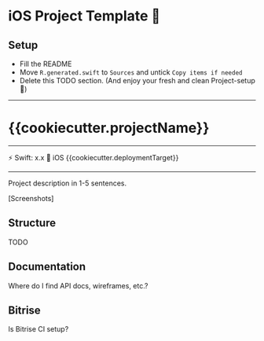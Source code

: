 # iOS Project Template 📱

## Setup

- Fill the README
- Move `R.generated.swift` to `Sources` and untick `Copy items if needed`
- Delete this TODO section. (And enjoy your fresh and clean Project-setup 🙌)

---

# {{cookiecutter.projectName}}

---

⚡️ Swift: x.x 📱 iOS {{cookiecutter.deploymentTarget}}

---

Project description in 1-5 sentences.

[Screenshots]

## Structure

TODO

## Documentation

Where do I find API docs, wireframes, etc.?

## Bitrise

Is Bitrise CI setup?

